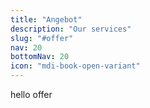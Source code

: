 ```yaml
---
title: "Angebot"
description: "Our services"
slug: "#offer"
nav: 20
bottomNav: 20
icon: "mdi-book-open-variant"
---
```

hello offer